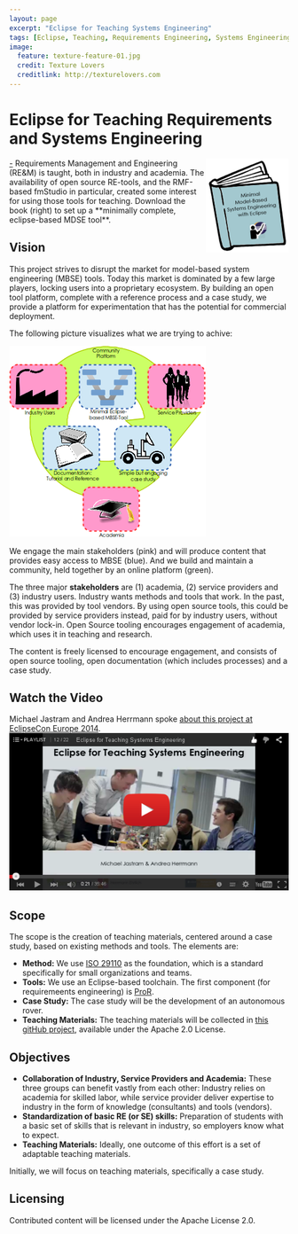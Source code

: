 ```yaml
---
layout: page
excerpt: "Eclipse for Teaching Systems Engineering"
tags: [Eclipse, Teaching, Requirements Engineering, Systems Engineering]
image:
  feature: texture-feature-01.jpg
  credit: Texture Lovers
  creditlink: http://texturelovers.com
---
```


# Eclipse for Teaching Requirements and Systems Engineering

<a href="https://github.com/jastram/teaching/blob/master/SE/se-latex/main.pdf?raw=true">
-<img src="images/book.png" align="right" /></a>
Requirements Management and Engineering (RE&M) is taught, both in industry and academia. The availability of open source RE-tools, and the RMF-based fmStudio in particular, created some interest for using those tools for teaching.  Download the book (right) to set up a **minimally complete, eclipse-based MDSE tool**.

## Vision

This project strives to disrupt the market for model-based system engineering (MBSE) tools. Today this market is dominated by a few large players, locking users into a proprietary ecosystem. By building an open tool platform, complete with a reference process and a case study, we provide a platform for experimentation that has the potential for commercial deployment.

The following picture visualizes what we are trying to achive:

<img src="images/vision.png"/>

We engage the main stakeholders (pink) and will produce content that provides easy access to MBSE (blue). And we build and maintain a community, held together by an online platform (green).
 
The three major **stakeholders** are (1) academia, (2) service providers and (3) industry users.  Industry wants methods and tools that work.  In the past, this was provided by tool vendors. By using open source tools, this could be provided by service providers instead, paid for by industry users, without vendor lock-in. Open Source tooling encourages engagement of academia, which uses it in teaching and research.

The content is freely licensed to encourage engagement, and consists of open source tooling, open documentation (which includes processes) and a case study.

## Watch the Video

Michael Jastram and Andrea Herrmann spoke [about this project at EclipseCon Europe 2014](https://www.eclipsecon.org/europe2014/session/eclipse-teaching-systems-engineering-35-minute-standard-talk).<br/>
[![Talk at EclipseCon 2014](images/youtube-preview-2014.png)](https://www.youtube.com/watch?v=rSRFMYMuDlk)

## Scope

The scope is the creation of teaching materials, centered around a case study, based on existing methods and tools. The elements are:

* **Method:** We use [ISO 29110](http://en.wikipedia.org/wiki/ISO_29110) as the foundation, which is a standard specifically for small organizations and teams.
* **Tools:** We use an Eclipse-based toolchain.  The first component (for requiremeents engineering) is [ProR](https://www.eclipse.org/rmf/).
* **Case Study:** The case study will be the development of an autonomous rover.
* **Teaching Materials:** The teaching materials will be collected in [this gitHub project](https://github.com/jastram/teaching), available under the Apache 2.0 License.

## Objectives

*    **Collaboration of Industry, Service Providers and Academia:** These three groups can benefit vastly from each other: Industry relies on academia for skilled labor, while service provider deliver expertise to industry in the form of knowledge (consultants) and tools (vendors).
*    **Standardization of basic RE (or SE) skills:** Preparation of students with a basic set of skills that is relevant in industry, so employers know what to expect.
*    **Teaching Materials:** Ideally, one outcome of this effort is a set of adaptable teaching materials. 

Initially, we will focus on teaching materials, specifically a case study. 

## Licensing

Contributed content will be licensed under the Apache License 2.0.
